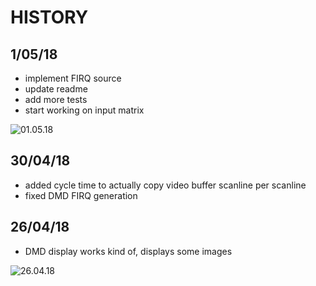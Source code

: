 # HISTORY

## 1/05/18

- implement FIRQ source
- update readme
- add more tests
- start working on input matrix

![01.05.18](https://raw.githubusercontent.com/neophob/wpc-emu/master/assets/01.05.18.png)

## 30/04/18
- added cycle time to actually copy video buffer scanline per scanline
- fixed DMD FIRQ generation

## 26/04/18

- DMD display works kind of, displays some images

![26.04.18](https://raw.githubusercontent.com/neophob/wpc-emu/master/assets/26.04.18.png)
